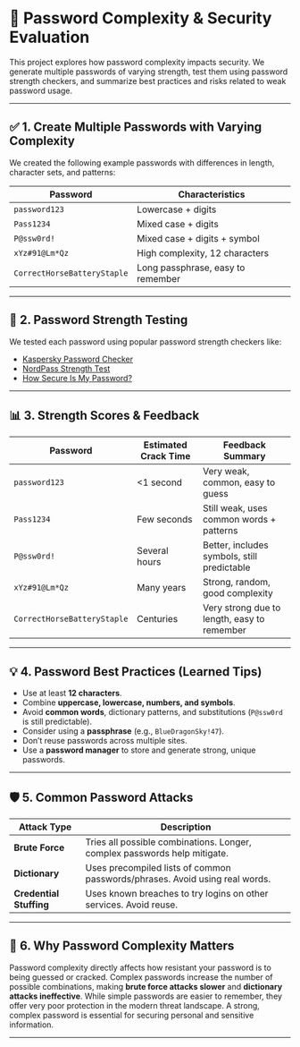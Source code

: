 # 🔐 Password Complexity & Security Evaluation

This project explores how password complexity impacts security. We generate multiple passwords of varying strength, test them using password strength checkers, and summarize best practices and risks related to weak password usage.

---

## ✅ 1. Create Multiple Passwords with Varying Complexity

We created the following example passwords with differences in length, character sets, and patterns:

| Password            | Characteristics                          |
|---------------------|-------------------------------------------|
| `password123`       | Lowercase + digits                        |
| `Pass1234`          | Mixed case + digits                       |
| `P@ssw0rd!`         | Mixed case + digits + symbol              |
| `xYz#91@Lm*Qz`      | High complexity, 12 characters            |
| `CorrectHorseBatteryStaple` | Long passphrase, easy to remember  |

---

## 🧪 2. Password Strength Testing

We tested each password using popular password strength checkers like:

- [Kaspersky Password Checker](https://password.kaspersky.com)
- [NordPass Strength Test](https://nordpass.com/password-strength-checker/)
- [How Secure Is My Password?](https://howsecureismypassword.net/)

---

## 📊 3. Strength Scores & Feedback

| Password                  | Estimated Crack Time    | Feedback Summary                           |
|---------------------------|-------------------------|---------------------------------------------|
| `password123`             | <1 second               | Very weak, common, easy to guess            |
| `Pass1234`                | Few seconds             | Still weak, uses common words + patterns    |
| `P@ssw0rd!`               | Several hours           | Better, includes symbols, still predictable |
| `xYz#91@Lm*Qz`            | Many years              | Strong, random, good complexity             |
| `CorrectHorseBatteryStaple` | Centuries              | Very strong due to length, easy to remember |

---

## 💡 4. Password Best Practices (Learned Tips)

- Use at least **12 characters**.
- Combine **uppercase, lowercase, numbers, and symbols**.
- Avoid **common words**, dictionary patterns, and substitutions (`P@ssw0rd` is still predictable).
- Consider using a **passphrase** (e.g., `BlueDragonSky!47`).
- Don’t reuse passwords across multiple sites.
- Use a **password manager** to store and generate strong, unique passwords.

---

## 🛡️ 5. Common Password Attacks

| Attack Type     | Description                                                                 |
|------------------|-----------------------------------------------------------------------------|
| **Brute Force**  | Tries all possible combinations. Longer, complex passwords help mitigate.  |
| **Dictionary**   | Uses precompiled lists of common passwords/phrases. Avoid using real words.|
| **Credential Stuffing** | Uses known breaches to try logins on other services. Avoid reuse.   |

---

## 🔐 6. Why Password Complexity Matters

Password complexity directly affects how resistant your password is to being guessed or cracked. Complex passwords increase the number of possible combinations, making **brute force attacks slower** and **dictionary attacks ineffective**. While simple passwords are easier to remember, they offer very poor protection in the modern threat landscape. A strong, complex password is essential for securing personal and sensitive information.

---

